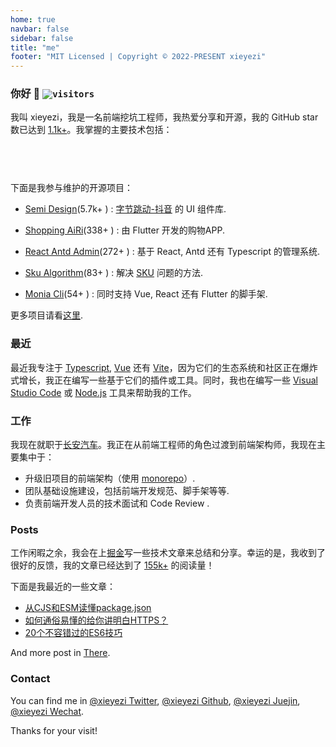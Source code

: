 ```yaml
---
home: true
navbar: false
sidebar: false
title: "me"
footer: "MIT Licensed | Copyright © 2022-PRESENT xieyezi"
---
```


<Head />
   
### 你好 👋 <code>![visitors](https://visitor-badge.glitch.me/badge?page_id=xieyezi.xieyezi)</code>

我叫 xieyezi，我是一名前端挖坑工程师，我热爱分享和开源，我的 GitHub star 数已达到 [1.1k+]()。我掌握的主要技术包括：

<code><span class="i-logos-javascript inline-block text-lg" /> </code>
<code><span class="i-logos-typescript-icon inline-block text-lg" /> </code>
<code><span class="i-logos-es6 inline-block text-lg" /> </code>
<code><span class="i-logos-vueuse inline-block text-lg" /> </code>
<code><span class="i-logos-react inline-block text-lg" /> </code>
<code><span class="i-logos-vitejs inline-block text-lg" /> </code>
<code><span class="i-logos-nodejs inline-block text-lg" /> </code>

下面是我参与维护的开源项目：

- [Semi Design](https://github.com/DouyinFE/semi-design.git)(5.7k+ <span class="i-carbon-star-filled inline-block text-xs" />) : [字节跳动-抖音](https://www.bytedance.com/en/) 的 UI 组件库.
  
- [Shopping AiRi](https://github.com/xieyezi/flutter-shopping-AiRi.git)(338+ <span class="i-carbon-star-filled inline-block text-xs" />) : 由 Flutter 开发的购物APP.

- [React Antd Admin](https://github.com/WinmezzZ/react-antd-admin.git)(272+ <span class="i-carbon-star-filled inline-block text-xs" />) : 基于 React, Antd 还有 Typescript 的管理系统.

- [ Sku Algorithm](https://github.com/xieyezi/sku-algorithm.git)(83+ <span class="i-carbon-star-filled inline-block text-xs" />) :  解决 [SKU](https://zh.wikipedia.org/wiki/%E5%AD%98%E8%B4%A7%E5%8D%95%E4%BD%8D) 问题的方法.

- [ Monia Cli](https://github.com/xieyezi/monia-cli.git)(54+ <span class="i-carbon-star-filled inline-block text-xs" />) : 同时支持 Vue, React 还有 Flutter 的脚手架.

更多项目请看[这里](https://github.com/xieyezi).

### 最近

最近我专注于 [Typescript](https://www.typescriptlang.org/), [Vue](https://vuejs.org/) 还有 [Vite](https://vitejs.dev/)，因为它们的生态系统和社区正在爆炸式增长，我正在编写一些基于它们的插件或工具。同时，我也在编写一些 [Visual Studio Code](https://marketplace.visualstudio.com/items?itemName=xieyezi.incall-package-template) 或 [Node.js](https://www.npmjs.com/package/genji-es) 工具来帮助我的工作。

### 工作

我现在就职于[长安汽车](https://www.changan.com.cn/)。我正在从前端工程师的角色过渡到前端架构师，我现在主要集中于：

- 升级旧项目的前端架构（使用 [monorepo](https://en.wikipedia.org/wiki/Monorepo)）.
- 团队基础设施建设，包括前端开发规范、脚手架等等.
- 负责前端开发人员的技术面试和 Code Review .

### Posts

工作闲暇之余，我会在上[掘金](https://juejin.cn/user/4248168660738606/posts)写一些技术文章来总结和分享。幸运的是，我收到了很好的反馈，我的文章已经达到了 [155k+](https://juejin.cn/user/4248168660738606/posts) 的阅读量！ 

下面是我最近的一些文章：

- [从CJS和ESM读懂package.json](https://juejin.cn/post/7087083454059249701)<code><span class="i-icon-park-outline-chinese-one inline-block text-sm" /> </code>
- [如何通俗易懂的给你讲明白HTTPS？](https://juejin.cn/post/6955767063524671524)<code><span class="i-icon-park-outline-chinese-one inline-block text-sm" /> </code>
- [20个不容错过的ES6技巧](https://juejin.cn/post/7083145771461115941)<code><span class="i-icon-park-outline-chinese-one inline-block text-sm" /> </code>

And more post in [There](/article/javascript原型与原型链的深度解析.md).


### Contact

You can find me in [@xieyezi Twitter](https://twitter.com/xieyezi), [@xieyezi Github](https://github.com/xieyezi),  [@xieyezi Juejin](https://juejin.cn/user/4248168660738606/posts), [@xieyezi Wechat](https://s2.loli.net/2022/04/25/WaQPSAmdbnEwLVu.jpg).

Thanks for your visit!



<style>
main {
  padding-top: 1rem !important;
}
.home-content {
  margin: 0 auto !important;
  padding: 0 1.5rem 4rem !important;
  max-width: 48rem !important;
}
</style>
